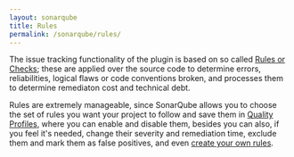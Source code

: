 ```yaml
---
layout: sonarqube
title: Rules
permalink: /sonarqube/rules/
---
```


The issue tracking functionality of the plugin is based on so called [Rules or Checks](http://docs.sonarqube.org/display/SONAR/Rules); these are applied over the source code to determine errors, reliabilities, logical flaws or code conventions broken, and processes them to determine remediaton cost and technical debt.

Rules are extremely manageable, since SonarQube allows you to choose the set of rules you want your project to follow and save them in [Quality Profiles](http://docs.sonarqube.org/display/SONAR/Quality+Profiles), where you can enable and disable them, besides you can also, if you feel it's needed, change their severity and remediation time, exclude them and mark them as false positives, and even [create your own rules](https://github.com/fundacionjala/enforce-sonarqube-plugin/wiki/Apex-Checks).